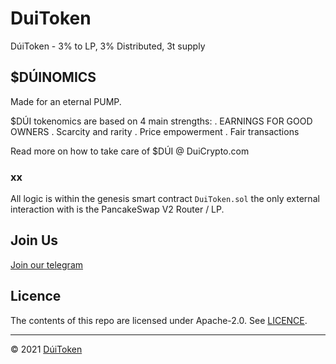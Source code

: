 # DuiToken

DúiToken - 3% to LP, 3% Distributed, 3t supply

## $DÚINOMICS

Made for an eternal PUMP.

$DÚI tokenomics are based on 4 main strengths:
    . EARNINGS FOR GOOD OWNERS
    . Scarcity and rarity
    . Price empowerment
    . Fair transactions

Read more on how to take care of $DÚI @ DuiCrypto.com

### xx
All logic is within the genesis smart contract ```DuiToken.sol``` the only external interaction with is the PancakeSwap V2 Router / LP.

## Join Us
[Join our telegram](https://t.me/DuiCoinOfficial)

## Licence

The contents of this repo are licensed under Apache-2.0. See [LICENCE](https://github.com/DuiToken/DuiToken/LICENCE).

-----

© 2021 [DúiToken](https://DuiCrypto.com)
